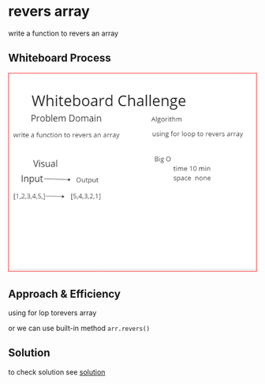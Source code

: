# revers array
write a function to revers an array

## Whiteboard Process

![revers array](./revers_array.PNG)

## Approach & Efficiency
using for lop torevers array

or we can use built-in method `arr.revers()`


## Solution
 to check solution see [solution](./revers_arr.py)

